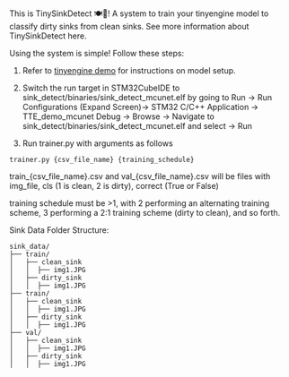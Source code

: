 This is TinySinkDetect 🍽️🚀! A system to train your tinyengine model to classify dirty sinks from clean sinks. See more information about TinySinkDetect here. 

Using the system is simple! Follow these steps:

1. Refer to [tinyengine demo](https://github.com/mit-han-lab/tinyengine/tree/main/tutorial/training) for instructions on model setup.

2. Switch the run target in STM32CubeIDE to sink_detect/binaries/sink_detect_mcunet.elf by going to Run -> Run Configurations (Expand Screen)-> STM32 C/C++ Application -> TTE_demo_mcunet Debug -> Browse -> Navigate to sink_detect/binaries/sink_detect_mcunet.elf and select -> Run

3. Run trainer.py with arguments as follows

`trainer.py {csv_file_name} {training_schedule}`

train_{csv_file_name}.csv and val_{csv_file_name}.csv will be files with img_file, cls (1 is clean, 2 is dirty), correct (True or False)

training schedule must be >1, with 2 performing an alternating training scheme, 3 performing a 2:1 training scheme (dirty to clean), and so forth. 

Sink Data Folder Structure:
```
sink_data/
├── train/
│   ├── clean_sink
│   │  ├── img1.JPG
│   ├── dirty_sink
│   │  ├── img1.JPG
├── train/
│   ├── clean_sink
│   │  ├── img1.JPG
│   ├── dirty_sink
│   │  ├── img1.JPG
├── val/
│   ├── clean_sink
│   │  ├── img1.JPG
│   ├── dirty_sink
│   │  ├── img1.JPG
```
